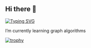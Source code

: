 ## Hi there 👋
[![Typing SVG](https://readme-typing-svg.herokuapp.com?color=%2336BCF7&lines=I+study+programming)](https://git.io/typing-svg)

I’m currently learning graph algorithms

[![trophy](https://github-profile-trophy.vercel.app/?username=ryo-ma)](https://github.com/ryo-ma/github-profile-trophy)
<!--
**aminealist/aminealist** is a ✨ _special_ ✨ repository because its `README.md` (this file) appears on your GitHub profile.

Here are some ideas to get you started:

- 🔭 I’m currently working on ...
- 🌱 I’m currently learning ...
- 👯 I’m looking to collaborate on ...
- 🤔 I’m looking for help with ...
- 💬 Ask me about ...
- 📫 How to reach me: ...
- 😄 Pronouns: ...
- ⚡ Fun fact: ...
-->
